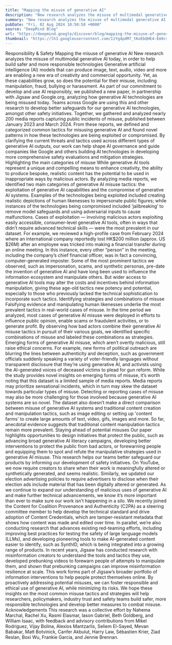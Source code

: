 ```yaml
---
title: "Mapping the misuse of generative AI"
description: "New research analyzes the misuse of multimodal generative AI today, in order to help build safer and more responsible technologies."
summary: "New research analyzes the misuse of multimodal generative AI today, in order to help build safer and more responsible te"
pubDate: "Fri, 02 Aug 2024 10:50:58 +0000"
source: "DeepMind Blog"
url: "https://deepmind.google/discover/blog/mapping-the-misuse-of-generative-ai/"
thumbnail: "https://lh3.googleusercontent.com/IzYg4pdM7_tKoEbQHE4-Em9cvFxbx2Aq4_YOQdLr6VK754c8-bJRW9LWMf1_nUraA5BfNcBjAjpIjcfF1M_qQviR8b7qyRnAiUzapq3LKVbTpoJ8Cw=w528-h297-n-nu-rw"
---
```


Responsibility & Safety
Mapping the misuse of generative AI
New research analyzes the misuse of multimodal generative AI today, in order to help build safer and more responsible technologies
Generative artificial intelligence (AI) models that can produce image, text, audio, video and more are enabling a new era of creativity and commercial opportunity. Yet, as these capabilities grow, so does the potential for their misuse, including manipulation, fraud, bullying or harassment.
As part of our commitment to develop and use AI responsibly, we published a new paper, in partnership with Jigsaw and Google.org, analyzing how generative AI technologies are being misused today. Teams across Google are using this and other research to develop better safeguards for our generative AI technologies, amongst other safety initiatives.
Together, we gathered and analyzed nearly 200 media reports capturing public incidents of misuse, published between January 2023 and March 2024. From these reports, we defined and categorized common tactics for misusing generative AI and found novel patterns in how these technologies are being exploited or compromised.
By clarifying the current threats and tactics used across different types of generative AI outputs, our work can help shape AI governance and guide companies like Google and others building AI technologies in developing more comprehensive safety evaluations and mitigation strategies.
Highlighting the main categories of misuse
While generative AI tools represent a unique and compelling means to enhance creativity, the ability to produce bespoke, realistic content has the potential to be used in inappropriate ways by malicious actors.
By analyzing media reports, we identified two main categories of generative AI misuse tactics: the exploitation of generative AI capabilities and the compromise of generative AI systems. Examples of the technologies being exploited included creating realistic depictions of human likenesses to impersonate public figures; while instances of the technologies being compromised included ‘jailbreaking’ to remove model safeguards and using adversarial inputs to cause malfunctions.
Cases of exploitation — involving malicious actors exploiting easily accessible, consumer-level generative AI tools, often in ways that didn’t require advanced technical skills — were the most prevalent in our dataset. For example, we reviewed a high-profile case from February 2024 where an international company reportedly lost HK$200 million (approx. US $26M) after an employee was tricked into making a financial transfer during an online meeting. In this instance, every other “person” in the meeting, including the company’s chief financial officer, was in fact a convincing, computer-generated imposter.
Some of the most prominent tactics we observed, such as impersonation, scams, and synthetic personas, pre-date the invention of generative AI and have long been used to influence the information ecosystem and manipulate others. But wider access to generative AI tools may alter the costs and incentives behind information manipulation, giving these age-old tactics new potency and potential, especially to those who previously lacked the technical sophistication to incorporate such tactics.
Identifying strategies and combinations of misuse
Falsifying evidence and manipulating human likenesses underlie the most prevalent tactics in real-world cases of misuse. In the time period we analyzed, most cases of generative AI misuse were deployed in efforts to influence public opinion, enable scams or fraudulent activities, or to generate profit.
By observing how bad actors combine their generative AI misuse tactics in pursuit of their various goals, we identified specific combinations of misuse and labeled these combinations as strategies.
Emerging forms of generative AI misuse, which aren’t overtly malicious, still raise ethical concerns. For example, new forms of political outreach are blurring the lines between authenticity and deception, such as government officials suddenly speaking a variety of voter-friendly languages without transparent disclosure that they’re using generative AI, and activists using the AI-generated voices of deceased victims to plead for gun reform.
While the study provides novel insights on emerging forms of misuse, it’s worth noting that this dataset is a limited sample of media reports. Media reports may prioritize sensational incidents, which in turn may skew the dataset towards particular types of misuse. Detecting or reporting cases of misuse may also be more challenging for those involved because generative AI systems are so novel. The dataset also doesn’t make a direct comparison between misuse of generative AI systems and traditional content creation and manipulation tactics, such as image editing or setting up 'content farms' to create large amounts of text, video, gifs, images and more. So far, anecdotal evidence suggests that traditional content manipulation tactics remain more prevalent.
Staying ahead of potential misuses
Our paper highlights opportunities to design initiatives that protect the public, such as advancing broad generative AI literacy campaigns, developing better interventions to protect the public from bad actors, or forewarning people and equipping them to spot and refute the manipulative strategies used in generative AI misuse.
This research helps our teams better safeguard our products by informing our development of safety initiatives. On YouTube, we now require creators to share when their work is meaningfully altered or synthetically generated, and seems realistic. Similarly, we updated our election advertising policies to require advertisers to disclose when their election ads include material that has been digitally altered or generated.
As we continue to expand our understanding of malicious uses of generative AI and make further technical advancements, we know it’s more important than ever to make sure our work isn’t happening in a silo. We recently joined the Content for Coalition Provenance and Authenticity (C2PA) as a steering committee member to help develop the technical standard and drive adoption of Content Credentials, which are tamper-resistant metadata that shows how content was made and edited over time.
In parallel, we’re also conducting research that advances existing red-teaming efforts, including improving best practices for testing the safety of large language models (LLMs), and developing pioneering tools to make AI-generated content easier to identify, such as SynthID, which is being integrated into a growing range of products.
In recent years, Jigsaw has conducted research with misinformation creators to understand the tools and tactics they use, developed prebunking videos to forewarn people of attempts to manipulate them, and shown that prebunking campaigns can improve misinformation resilience at scale. This work forms part of Jigsaw’s broader portfolio of information interventions to help people protect themselves online.
By proactively addressing potential misuses, we can foster responsible and ethical use of generative AI, while minimizing its risks. We hope these insights on the most common misuse tactics and strategies will help researchers, policymakers, industry trust and safety teams build safer, more responsible technologies and develop better measures to combat misuse.
Acknowledgements
This research was a collective effort by Nahema Marchal, Rachel Xu, Rasmi Elasmar, Iason Gabriel, Beth Goldberg, and William Isaac, with feedback and advisory contributions from Mikel Rodriguez, Vijay Bolina, Alexios Mantzarlis, Seliem El-Sayed, Mevan Babakar, Matt Botvinick, Canfer Akbulut, Harry Law, Sébastien Krier, Ziad Reslan, Boxi Wu, Frankie Garcia, and Jennie Brennan.